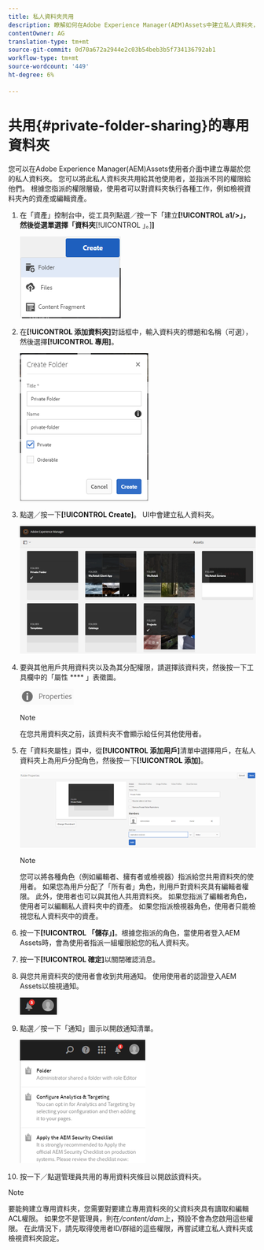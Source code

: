 ```yaml
---
title: 私人資料夾共用
description: 瞭解如何在Adobe Experience Manager(AEM)Assets中建立私人資料夾，並與其他使用者共用資料夾，以及為他們指派各種權限。
contentOwner: AG
translation-type: tm+mt
source-git-commit: 0d70a672a2944e2c03b54beb3b5f734136792ab1
workflow-type: tm+mt
source-wordcount: '449'
ht-degree: 6%

---
```



# 共用{#private-folder-sharing}的專用資料夾

您可以在Adobe Experience Manager(AEM)Assets使用者介面中建立專屬於您的私人資料夾。 您可以將此私人資料夾共用給其他使用者，並指派不同的權限給他們。 根據您指派的權限層級，使用者可以對資料夾執行各種工作，例如檢視資料夾內的資產或編輯資產。

1. 在「資產」控制台中，從工具列點選／按一下「建立&#x200B;**[!UICONTROL a1/>」，然後從選單選擇「資料夾**[!UICONTROL 」。]**]**

   ![chlimage_1-411](assets/chlimage_1-411.png)

1. 在&#x200B;**[!UICONTROL 添加資料夾]**&#x200B;對話框中，輸入資料夾的標題和名稱（可選），然後選擇&#x200B;**[!UICONTROL 專用]**。

   ![chlimage_1-412](assets/chlimage_1-412.png)

1. 點選／按一下&#x200B;**[!UICONTROL Create]**。 UI中會建立私人資料夾。

   ![chlimage_1-413](assets/chlimage_1-413.png)

1. 要與其他用戶共用資料夾以及為其分配權限，請選擇該資料夾，然後按一下工具欄中的「屬性 **** 」表徵圖。

   ![chlimage_1-414](assets/chlimage_1-414.png)

   >[!NOTE]
   >
   >在您共用資料夾之前，該資料夾不會顯示給任何其他使用者。

1. 在「資料夾屬性」頁中，從&#x200B;**[!UICONTROL 添加用戶]**&#x200B;清單中選擇用戶，在私人資料夾上為用戶分配角色，然後按一下&#x200B;**[!UICONTROL 添加]**。

   ![chlimage_1-415](assets/chlimage_1-415.png)

   >[!NOTE]
   >
   >您可以將各種角色（例如編輯者、擁有者或檢視器）指派給您共用資料夾的使用者。 如果您為用戶分配了「所有者」角色，則用戶對資料夾具有編輯者權限。 此外，使用者也可以與其他人共用資料夾。 如果您指派了編輯者角色，使用者可以編輯私人資料夾中的資產。 如果您指派檢視器角色，使用者只能檢視您私人資料夾中的資產。

1. 按一下&#x200B;**[!UICONTROL 「儲存」]**。根據您指派的角色，當使用者登入AEM Assets時，會為使用者指派一組權限給您的私人資料夾。
1. 按一下&#x200B;**[!UICONTROL 確定]**&#x200B;以關閉確認消息。
1. 與您共用資料夾的使用者會收到共用通知。 使用使用者的認證登入AEM Assets以檢視通知。

   ![chlimage_1-416](assets/chlimage_1-416.png)

1. 點選／按一下「通知」圖示以開啟通知清單。

   ![chlimage_1-417](assets/chlimage_1-417.png)

1. 按一下／點選管理員共用的專用資料夾條目以開啟該資料夾。

>[!NOTE]
>
>要能夠建立專用資料夾，您需要對要建立專用資料夾的父資料夾具有讀取和編輯ACL權限。 如果您不是管理員，則在&#x200B;*/content/dam*&#x200B;上，預設不會為您啟用這些權限。 在此情況下，請先取得使用者ID/群組的這些權限，再嘗試建立私人資料夾或檢視資料夾設定。

